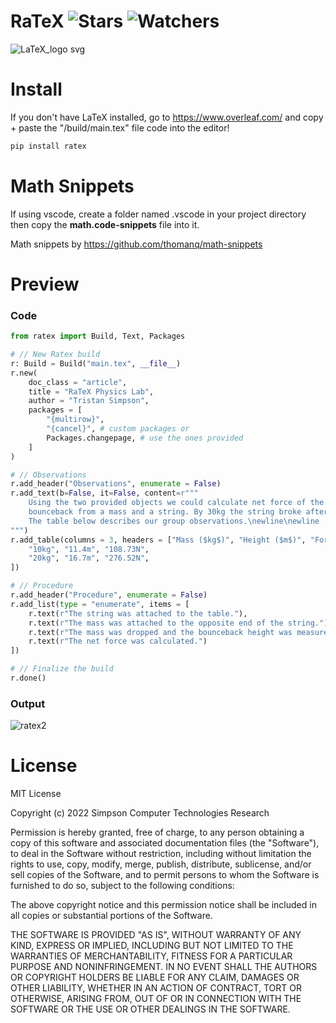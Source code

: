 # RaTeX ![Stars](https://img.shields.io/github/stars/realTristan/ratex?color=brightgreen) ![Watchers](https://img.shields.io/github/watchers/realTristan/ratex?label=Watchers)
![LaTeX_logo svg](https://user-images.githubusercontent.com/75189508/205514342-de019b59-ae1e-44a0-952e-02e289abf584.png)

# Install
If you don't have LaTeX installed, go to https://www.overleaf.com/ and copy + paste the "/build/main.tex" file code into the editor!
```py
pip install ratex
```

# Math Snippets
If using vscode, create a folder named .vscode in your project directory then copy the **math.code-snippets** file into it.

Math snippets by https://github.com/thomanq/math-snippets


# Preview
### Code

```py
from ratex import Build, Text, Packages

# // New Ratex build
r: Build = Build("main.tex", __file__)
r.new(
    doc_class = "article", 
    title = "RaTeX Physics Lab", 
    author = "Tristan Simpson",
    packages = [
        "{multirow}",
        "{cancel}", # custom packages or
        Packages.changepage, # use the ones provided
    ]
)

# // Observations
r.add_header("Observations", enumerate = False)
r.add_text(b=False, it=False, content=r"""
    Using the two provided objects we could calculate net force of the 
    bounceback from a mass and a string. By 30kg the string broke after the mass was dropped. 
    The table below describes our group observations.\newline\newline
""")
r.add_table(columns = 3, headers = ["Mass ($kg$)", "Height ($m$)", "Force (N)"], data = [
    "10kg", "11.4m", "108.73N",
    "20kg", "16.7m", "276.52N",
])

# // Procedure
r.add_header("Procedure", enumerate = False)
r.add_list(type = "enumerate", items = [
    r.text(r"The string was attached to the table."),
    r.text(r"The mass was attached to the opposite end of the string."),
    r.text(r"The mass was dropped and the bounceback height was measured."),
    r.text(r"The net force was calculated.")
])

# // Finalize the build
r.done()
```

### Output

![ratex2](https://user-images.githubusercontent.com/75189508/205525983-dcfbc5a0-1aa8-4180-8706-cdb778c22e63.png)

# License
MIT License

Copyright (c) 2022 Simpson Computer Technologies Research

Permission is hereby granted, free of charge, to any person obtaining a copy
of this software and associated documentation files (the "Software"), to deal
in the Software without restriction, including without limitation the rights
to use, copy, modify, merge, publish, distribute, sublicense, and/or sell
copies of the Software, and to permit persons to whom the Software is
furnished to do so, subject to the following conditions:

The above copyright notice and this permission notice shall be included in all
copies or substantial portions of the Software.

THE SOFTWARE IS PROVIDED "AS IS", WITHOUT WARRANTY OF ANY KIND, EXPRESS OR
IMPLIED, INCLUDING BUT NOT LIMITED TO THE WARRANTIES OF MERCHANTABILITY,
FITNESS FOR A PARTICULAR PURPOSE AND NONINFRINGEMENT. IN NO EVENT SHALL THE
AUTHORS OR COPYRIGHT HOLDERS BE LIABLE FOR ANY CLAIM, DAMAGES OR OTHER
LIABILITY, WHETHER IN AN ACTION OF CONTRACT, TORT OR OTHERWISE, ARISING FROM,
OUT OF OR IN CONNECTION WITH THE SOFTWARE OR THE USE OR OTHER DEALINGS IN THE
SOFTWARE.
